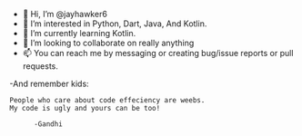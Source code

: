 - 👋 Hi, I’m @jayhawker6
- 👀 I’m interested in Python, Dart, Java, And Kotlin.
- 🌱 I’m currently learning Kotlin.
- 💞️ I’m looking to collaborate on really anything
- 📫 You can reach me by messaging or creating bug/issue reports or pull requests.

-And remember kids:
```
People who care about code effeciency are weebs.
My code is ugly and yours can be too!

      -Gandhi
